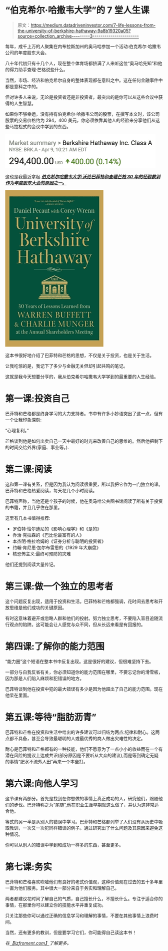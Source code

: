 # “伯克希尔·哈撒韦大学”的 7 堂人生课

> 原文：<https://medium.datadriveninvestor.com/7-life-lessons-from-the-university-of-berkshire-hathaway-9a8b19320a05?source=collection_archive---------3----------------------->

每年，成千上万的人聚集在内布拉斯加州的奥马哈参加一个活动:伯克希尔·哈撒韦公司的年度股东大会。

八十年代初只有十几个人，现在整个体育场都挤满了人来听这位“奥马哈先知”和他的得力助手查理·芒格说些什么。

当然，市场、经济和伯克希尔自身的整体表现都在意料之中。这在任何金融事件中都是意料之中的。

但对许多人来说，无论是投资者还是非投资者，最突出的是你可以从这些会议中获得的人生智慧。

如果你不够幸运，没有持有伯克希尔·哈撒韦公司的股票，在撰写本文时，该公司股票的交易价格约为 294，400 美元，你必须依靠其他人的经验来分享他们从这些马拉松式的会议中学到的东西。

![](img/866862ef4b80056c2901b8370f237b24.png)

这也是我最近拿起 [***伯克希尔哈撒韦大学:沃伦巴菲特和查理芒格 30 年的经验教训作为年度股东大会的原因之一。***](https://www.amazon.com/University-Berkshire-Hathaway-Lessons-Shareholders-ebook/dp/B06XT89563/)

![](img/7dfcfb6393c6e7616309226a8c12dc10.png)

这本书很好地介绍了巴菲特和芒格的思想，不仅是关于投资，也是关于生活。

让我吃惊的是，我记下了多少与金融无关但却引起共鸣的笔记。

这就是我今天想要分享的，我从伯克希尔哈撒韦大学学到的最重要的人生经验。

# 第一课:投资自己

巴菲特和芒格都是终身学习的大力支持者。书中有许多小妙语突出了这一点，但有一个让我印象深刻:

“心理复利。”

芒格谈到他是如何出卖自己一天中最好的时光来改善自己的思维的。然后他把剩下的时间交给外界(家庭、事业等。).

# 第二课:阅读

这和第一课有关系，但是因为我认为阅读很重要，所以我把它作为一门独立的课。巴菲特和芒格热爱阅读，每天花几个小时阅读。

巴菲特声称，当他还是个孩子的时候，他在奥马哈公共图书馆阅读了所有关于投资的书籍，并且几乎住在那里。

这里有几本书值得推荐:

*   罗伯特·恰尔迪尼的《影响心理学》和《是的》
*   乔治·克拉森的《巴比伦最富有的人》
*   本杰明·格拉哈姆的《证券分析与聪明的投资者》
*   约翰·肯尼思·加尔布雷思的《1929 年大崩盘》
*   核恐怖主义:最终可预防的灾难

他们还提到阅读大量传记。

# 第三课:做一个独立的思考者

这个问题反复出现，适用于投资和生活。巴菲特和芒格都强调，花时间去思考和开放思维是他们成功的关键原因。

有时这意味着避开或忽略人群和他们的投射。努力独立思考，不要陷入盲目追随流行观点的陷阱。这可能会让人感觉与众不同，但从长远来看是有回报的。

# 第四课:了解你的能力范围

“能力圈”这个短语在整本书中反复出现。这是很好的建议，但很难坚持下去。

一部分与自我反省有关，你必须知道你的能力范围在哪里，不要忘记你的滑雪板，因为那是人们陷入麻烦和犯错误的地方。

巴菲特谈到他在投资中犯的最大错误有多少是因为他超出了自己的能力范围。现在他呆在里面。

# 第五课:等待“脂肪沥青”

巴菲特和芒格在投资和生活中给出的许多建议可以归结为两点:纪律和耐心。这两点都不具备，甚至会导致最聪明的人或最优秀的商人做出灾难性的决定。

耐心是巴菲特和芒格都有的一种技能，他们不愿意为了一点小小的收益而在一个有潜在风险的提议上达成共识(部分原因是不要听从大众的建议),而是等到确定无疑的事情“肥水不流外人田”再来一个本垒打。

# 第六课:向他人学习

这节课有两部分。首先是找到在你想做的事情上真正成功的人，研究他们，跟随他们的步伐。巴菲特称之为“尾随”,他在职业生涯早期就这么做了，并认为这非常适合他。

等式的另一半是从别人的错误中学习。巴菲特和芒格都列举了人们没有从历史中吸取教训，一次又一次犯同样错误的例子。通过研究出了什么问题及其原因来避免这种情况。

你可以从别人的错误中学到和成功一样多的东西，甚至更多。

# 第七课:务实

巴菲特和芒格喜欢吹嘘他们有良好的老式价值观，这种价值观在过去的五十多年里一直为他们服务。其中很大一部分来自于务实和理解自己。

两者都建议花时间了解自己的气质，自己擅长什么，不擅长什么。专注于适合你的事情，在那里你可以建立你的技能水平并重复成功。

只关注那些你可以通过正确的信息学习和理解的事情，不要在其他事情上浪费时间。

当然，还有更多的教训，但是要学习它们，你可能得自己读这本书！

*在*[*【lizfroment.com】*](http://lizfroment.com/)*了解更多。*